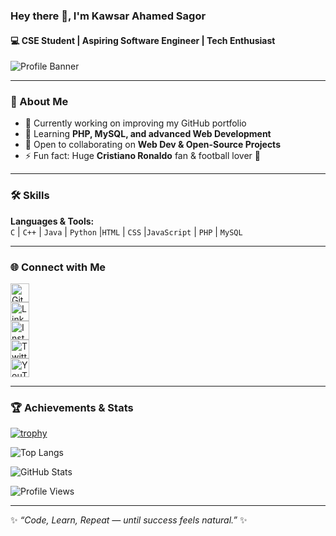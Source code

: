 ### Hey there 👋, I'm Kawsar Ahamed Sagor  

#### 💻 CSE Student | Aspiring Software Engineer | Tech Enthusiast  

![Profile Banner](https://scontent.fdac140-1.fna.fbcdn.net/v/t39.30808-6/244250864_939098946676359_3471906611043050803_n.jpg?_nc_cat=104&ccb=1-7&_nc_sid=19026a&_nc_eui2=AeH9zpUjA6LI0TDqwH4JGSoTKkBOlogYe94qQE6WiBh73nMDJfjUfS6-B041OlACvDizzcN-CbXT2jISshzJ3AL8&_nc_ohc=oRY01KydF_4AX8VyRmq&_nc_ht=scontent.fdac140-1.fna&oh=00_AfDMES2p0Ony7xQVrFXgJDl4RA2ZmMY4vvOyEinYwKjCfQ&oe=63F75A75)

---

### 🚀 About Me  
- 🔭 Currently working on improving my GitHub portfolio  
- 🌱 Learning **PHP, MySQL, and advanced Web Development**  
- 👯 Open to collaborating on **Web Dev & Open-Source Projects**  
- ⚡ Fun fact: Huge **Cristiano Ronaldo** fan & football lover 🐐  

---

### 🛠️ Skills  
**Languages & Tools:**  
`C` | `C++` | `Java` | `Python` |`HTML` | `CSS` |`JavaScript` | `PHP` | `MySQL`

---

### 🌐 Connect with Me  
[<img src="https://cdn.jsdelivr.net/npm/simple-icons@3.0.1/icons/github.svg" height="30" alt="GitHub"/>](https://github.com/KaSagor)  
[<img src="https://cdn.jsdelivr.net/npm/simple-icons@3.0.1/icons/linkedin.svg" height="30" alt="LinkedIn"/>](https://www.linkedin.com/in/ka-sagor/)  
[<img src="https://cdn.jsdelivr.net/npm/simple-icons@3.0.1/icons/instagram.svg" height="30" alt="Instagram"/>](https://www.instagram.com/ka.sagor/)  
[<img src="https://cdn.jsdelivr.net/npm/simple-icons@3.0.1/icons/twitter.svg" height="30" alt="Twitter"/>](https://twitter.com/ka_sagor1)  
[<img src="https://cdn.jsdelivr.net/npm/simple-icons@3.0.1/icons/youtube.svg" height="30" alt="YouTube"/>](https://www.youtube.com/channel/kawsar_sagor)  

---

### 🏆 Achievements & Stats  
[![trophy](https://github-profile-trophy.vercel.app/?username=KaSagor&theme=onedark)](https://github.com/ryo-ma/github-profile-trophy)  

![Top Langs](https://github-readme-stats.vercel.app/api/top-langs/?username=KaSagor&layout=compact&theme=radical)  

![GitHub Stats](https://github-readme-stats.vercel.app/api?username=KaSagor&show_icons=true&theme=radical)  

![Profile Views](https://komarev.com/ghpvc/?username=KaSagor&color=blue)  

---
✨ _“Code, Learn, Repeat — until success feels natural.”_ ✨
